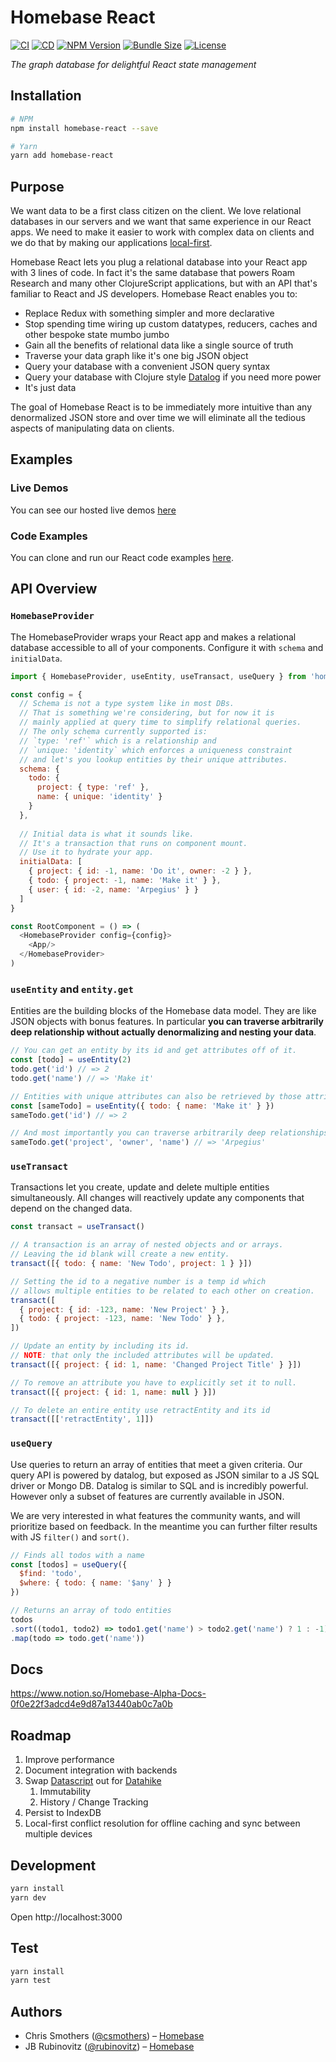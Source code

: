 # Homebase React

[![CI](https://github.com/homebaseio/homebase-react/workflows/CI/badge.svg)](https://github.com/homebaseio/homebase-react/actions?query=workflow%3ACI)
[![CD](https://github.com/homebaseio/homebase-react/workflows/CD/badge.svg)](https://github.com/homebaseio/homebase-react/actions?query=workflow%3ACD)
[![NPM Version](https://img.shields.io/npm/v/homebase-react)](https://www.npmjs.com/package/homebase-react)
[![Bundle Size](https://img.shields.io/bundlephobia/minzip/homebase-react)](https://www.npmjs.com/package/homebase-react)
[![License](https://img.shields.io/github/license/homebaseio/homebase-react.svg)](LICENSE)

*The graph database for delightful React state management*

## Installation

```bash
# NPM
npm install homebase-react --save

# Yarn
yarn add homebase-react
```

## Purpose

We want data to be a first class citizen on the client. We love relational databases in our servers and we want that same experience in our React apps. We need to make it easier to work with complex data on clients and we do that by making our applications [local-first](https://news.ycombinator.com/item?id=21581444).

Homebase React lets you plug a relational database into your React app with 3 lines of code. In fact it's the same database that powers Roam Research and many other ClojureScript applications, but with an API that's familiar to React and JS developers. Homebase React enables you to:

- Replace Redux with something simpler and more declarative
- Stop spending time wiring up custom datatypes, reducers, caches and other bespoke state mumbo jumbo
- Gain all the benefits of relational data like a single source of truth
- Traverse your data graph like it's one big JSON object
- Query your database with a convenient JSON query syntax
- Query your database with Clojure style [Datalog](https://docs.datomic.com/on-prem/query.html) if you need more power
- It's just data

The goal of Homebase React is to be immediately more intuitive than any denormalized JSON store and over time we will eliminate all the tedious aspects of manipulating data on clients.


## Examples
### Live Demos
You can see our hosted live demos [here](https://homebaseio.github.io/homebase-react)

### Code Examples
You can clone and run our React code examples [here](https://github.com/homebaseio/homebase-react-examples).


## API Overview

### `HomebaseProvider`

The HomebaseProvider wraps your React app and makes a relational database accessible to all of your components. Configure it with `schema` and `initialData`.

```js
import { HomebaseProvider, useEntity, useTransact, useQuery } from 'homebase-react'

const config = {
  // Schema is not a type system like in most DBs. 
  // That is something we're considering, but for now it is 
  // mainly applied at query time to simplify relational queries.
  // The only schema currently supported is:
  // `type: 'ref'` which is a relationship and
  // `unique: 'identity` which enforces a uniqueness constraint 
  // and let's you lookup entities by their unique attributes.
  schema: {
    todo: {
      project: { type: 'ref' },
      name: { unique: 'identity' }
    }
  },
  
  // Initial data is what it sounds like.
  // It's a transaction that runs on component mount.
  // Use it to hydrate your app.
  initialData: [
    { project: { id: -1, name: 'Do it', owner: -2 } },
    { todo: { project: -1, name: 'Make it' } },
    { user: { id: -2, name: 'Arpegius' } }
  ]
}

const RootComponent = () => (
  <HomebaseProvider config={config}>
    <App/>
  </HomebaseProvider>
)
```

### `useEntity` and `entity.get`

Entities are the building blocks of the Homebase data model. They are like JSON objects with bonus features. In particular **you can traverse arbitrarily deep relationship without actually denormalizing and nesting your data**.

```js
// You can get an entity by its id and get attributes off of it.
const [todo] = useEntity(2)
todo.get('id') // => 2
todo.get('name') // => 'Make it'

// Entities with unique attributes can also be retrieved by those attributes.
const [sameTodo] = useEntity({ todo: { name: 'Make it' } })
sameTodo.get('id') // => 2

// And most importantly you can traverse arbitrarily deep relationships.
sameTodo.get('project', 'owner', 'name') // => 'Arpegius'
```

### `useTransact`

Transactions let you create, update and delete multiple entities simultaneously. All changes will reactively update any components that depend on the changed data.

```js
const transact = useTransact()

// A transaction is an array of nested objects and or arrays.
// Leaving the id blank will create a new entity.
transact([{ todo: { name: 'New Todo', project: 1 } }])

// Setting the id to a negative number is a temp id which 
// allows multiple entities to be related to each other on creation.
transact([
  { project: { id: -123, name: 'New Project' } },
  { todo: { project: -123, name: 'New Todo' } },
])

// Update an entity by including its id.
// NOTE: that only the included attributes will be updated.
transact([{ project: { id: 1, name: 'Changed Project Title' } }])

// To remove an attribute you have to explicitly set it to null.
transact([{ project: { id: 1, name: null } }])

// To delete an entire entity use retractEntity and its id
transact([['retractEntity', 1]])
```

### `useQuery`

Use queries to return an array of entities that meet a given criteria. Our query API is powered by datalog, but exposed as JSON similar to a JS SQL driver or Mongo DB. Datalog is similar to SQL and is incredibly powerful. However only a subset of features are currently available in JSON. 

We are very interested in what features the community wants, and will prioritize based on feedback. In the meantime you can further filter results with JS `filter()` and `sort()`.

```js
// Finds all todos with a name
const [todos] = useQuery({
  $find: 'todo',
  $where: { todo: { name: '$any' } }
})

// Returns an array of todo entities
todos
.sort((todo1, todo2) => todo1.get('name') > todo2.get('name') ? 1 : -1)
.map(todo => todo.get('name'))
```


## Docs
https://www.notion.so/Homebase-Alpha-Docs-0f0e22f3adcd4e9d87a13440ab0c7a0b

## Roadmap

1. Improve performance
1. Document integration with backends
1. Swap [Datascript](https://github.com/tonsky/datascript) out for [Datahike](https://github.com/replikativ/datahike)
    1. Immutability
    1. History / Change Tracking
1. Persist to IndexDB
1. Local-first conflict resolution for offline caching and sync between multiple devices

## Development

```bash
yarn install
yarn dev
```

Open http://localhost:3000

## Test

```bash
yarn install
yarn test
```


## Authors

- Chris Smothers ([@csmothers](https://twitter.com/csmothers)) – [Homebase](https://www.homebase.io/)
- JB Rubinovitz ([@rubinovitz](https://twitter.com/rubinovitz)) – [Homebase](https://www.homebase.io/)
